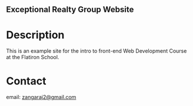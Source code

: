 Exceptional Realty Group Website
---

# Description

This is an example site for the intro to front-end Web Development Course at the Flatiron School.

# Contact

email: zangaraj2@gmail.com
